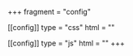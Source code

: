+++
fragment = "config"

[[config]]
type = "css"
html = "<link rel='stylesheet' href='/css/list_user_registrations.css'>"

[[config]]
type = "js"
html = "<script src='/js/list_user_registrations.js' type='text/javascript'></script>"
+++

